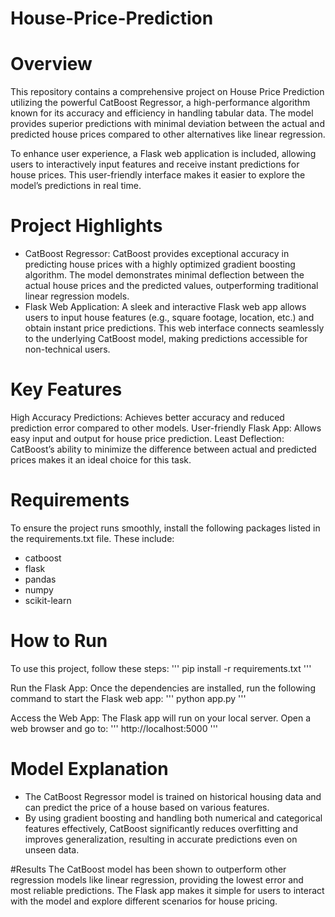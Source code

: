 # House-Price-Prediction

# Overview
This repository contains a comprehensive project on House Price Prediction utilizing the powerful CatBoost Regressor, a high-performance algorithm known for its accuracy and efficiency in handling tabular data. The model provides superior predictions with minimal deviation between the actual and predicted house prices compared to other alternatives like linear regression.

To enhance user experience, a Flask web application is included, allowing users to interactively input features and receive instant predictions for house prices. This user-friendly interface makes it easier to explore the model’s predictions in real time.

# Project Highlights
- CatBoost Regressor:
CatBoost provides exceptional accuracy in predicting house prices with a highly optimized gradient boosting algorithm.
The model demonstrates minimal deflection between the actual house prices and the predicted values, outperforming traditional linear regression models.
- Flask Web Application:
A sleek and interactive Flask web app allows users to input house features (e.g., square footage, location, etc.) and obtain instant price predictions.
This web interface connects seamlessly to the underlying CatBoost model, making predictions accessible for non-technical users.

# Key Features
High Accuracy Predictions: Achieves better accuracy and reduced prediction error compared to other models.
User-friendly Flask App: Allows easy input and output for house price prediction.
Least Deflection: CatBoost’s ability to minimize the difference between actual and predicted prices makes it an ideal choice for this task.

# Requirements
To ensure the project runs smoothly, install the following packages listed in the requirements.txt file. These include:

- catboost
- flask
- pandas
- numpy
- scikit-learn

# How to Run

To use this project, follow these steps:
''' 
pip install -r requirements.txt 
'''

Run the Flask App: Once the dependencies are installed, run the following command to start the Flask web app:
''' 
python app.py 
'''

Access the Web App: The Flask app will run on your local server. Open a web browser and go to:
''' 
http://localhost:5000 
'''

# Model Explanation
- The CatBoost Regressor model is trained on historical housing data and can predict the price of a house based on various features.
- By using gradient boosting and handling both numerical and categorical features effectively, CatBoost significantly reduces overfitting and improves generalization, resulting in accurate predictions even on unseen data.

#Results
The CatBoost model has been shown to outperform other regression models like linear regression, providing the lowest error and most reliable predictions.
The Flask app makes it simple for users to interact with the model and explore different scenarios for house pricing.




